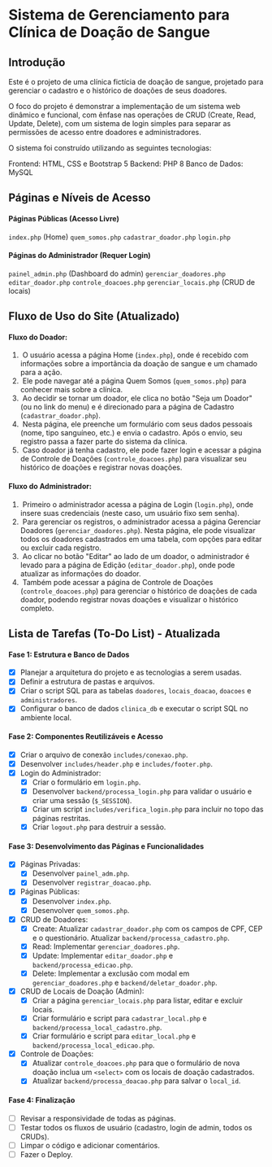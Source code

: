 # Sistema de Gerenciamento para Clínica de Doação de Sangue

## Introdução

Este é o projeto de uma clínica fictícia de doação de sangue, projetado para gerenciar o cadastro e o histórico de doações de seus doadores.

O foco do projeto é demonstrar a implementação de um sistema web dinâmico e funcional, com ênfase nas operações de CRUD (Create, Read, Update, Delete), com um sistema de login simples para separar as permissões de acesso entre doadores e administradores.

O sistema foi construído utilizando as seguintes tecnologias:

   Frontend: HTML, CSS e Bootstrap 5
   Backend: PHP 8
   Banco de Dados: MySQL

## Páginas e Níveis de Acesso

#### Páginas Públicas (Acesso Livre)

   `index.php` (Home)
   `quem_somos.php`
   `cadastrar_doador.php`
   `login.php`

#### Páginas do Administrador (Requer Login)

   `painel_admin.php` (Dashboard do admin)
   `gerenciar_doadores.php`
   `editar_doador.php`
   `controle_doacoes.php`
   `gerenciar_locais.php` (CRUD de locais)

## Fluxo de Uso do Site (Atualizado)

#### Fluxo do Doador:

1.  O usuário acessa a página Home (`index.php`), onde é recebido com informações sobre a importância da doação de sangue e um chamado para a ação.
2.  Ele pode navegar até a página Quem Somos (`quem_somos.php`) para conhecer mais sobre a clínica.
3.  Ao decidir se tornar um doador, ele clica no botão "Seja um Doador" (ou no link do menu) e é direcionado para a página de Cadastro (`cadastrar_doador.php`).
4.  Nesta página, ele preenche um formulário com seus dados pessoais (nome, tipo sanguíneo, etc.) e envia o cadastro. Após o envio, seu registro passa a fazer parte do sistema da clínica.
5.  Caso doador já tenha cadastro, ele pode fazer login e acessar a página de Controle de Doações (`controle_doacoes.php`) para visualizar seu histórico de doações e registrar novas doações.

#### Fluxo do Administrador:

1.  Primeiro o administrador acessa a página de Login (`login.php`), onde insere suas credenciais (neste caso, um usuário fixo sem senha).
2.  Para gerenciar os registros, o administrador acessa a página Gerenciar Doadores (`gerenciar_doadores.php`). Nesta página, ele pode visualizar todos os doadores cadastrados em uma tabela, com opções para editar ou excluir cada registro.
3.  Ao clicar no botão "Editar" ao lado de um doador, o administrador é levado para a página de Edição (`editar_doador.php`), onde pode atualizar as informações do doador.
4.  Também pode acessar a página de Controle de Doações (`controle_doacoes.php`) para gerenciar o histórico de doações de cada doador, podendo registrar novas doações e visualizar o histórico completo.

## Lista de Tarefas (To-Do List) - Atualizada

#### Fase 1: Estrutura e Banco de Dados

  - [x] Planejar a arquitetura do projeto e as tecnologias a serem usadas.
  - [x] Definir a estrutura de pastas e arquivos.
  - [x] Criar o script SQL para as tabelas `doadores`, `locais_doacao`, `doacoes` e `administradores`.
  - [x] Configurar o banco de dados `clinica_db` e executar o script SQL no ambiente local.

#### Fase 2: Componentes Reutilizáveis e Acesso

  - [x] Criar o arquivo de conexão `includes/conexao.php`.
  - [x] Desenvolver `includes/header.php` e `includes/footer.php`.
  - [x] Login do Administrador:
      - [x] Criar o formulário em `login.php`.
      - [x] Desenvolver `backend/processa_login.php` para validar o usuário e criar uma sessão (`$_SESSION`).
      - [x] Criar um script `includes/verifica_login.php` para incluir no topo das páginas restritas.
      - [x] Criar `logout.php` para destruir a sessão.

#### Fase 3: Desenvolvimento das Páginas e Funcionalidades
  - [x] Páginas Privadas:
      - [x] Desenvolver `painel_adm.php`.
      - [x] Desenvolver `registrar_doacao.php`.
  - [x] Páginas Públicas:
      - [x] Desenvolver `index.php`.
      - [x] Desenvolver `quem_somos.php`.
  - [x] CRUD de Doadores:
      - [x] Create: Atualizar `cadastrar_doador.php` com os campos de CPF, CEP e o questionário. Atualizar `backend/processa_cadastro.php`.
      - [x] Read: Implementar `gerenciar_doadores.php`.
      - [x] Update: Implementar `editar_doador.php` e `backend/processa_edicao.php`.
      - [x] Delete: Implementar a exclusão com modal em `gerenciar_doadores.php` e `backend/deletar_doador.php`.
  - [x] CRUD de Locais de Doação (Admin):
      - [x] Criar a página `gerenciar_locais.php` para listar, editar e excluir locais.
      - [x] Criar formulário e script para `cadastrar_local.php` e `backend/processa_local_cadastro.php`.
      - [x] Criar formulário e script para `editar_local.php` e `backend/processa_local_edicao.php`.
  - [x] Controle de Doações:
      - [x] Atualizar `controle_doacoes.php` para que o formulário de nova doação inclua um `<select>` com os locais de doação cadastrados.
      - [x] Atualizar `backend/processa_doacao.php` para salvar o `local_id`.

#### Fase 4: Finalização

  - [ ] Revisar a responsividade de todas as páginas.
  - [ ] Testar todos os fluxos de usuário (cadastro, login de admin, todos os CRUDs).
  - [ ] Limpar o código e adicionar comentários.
  - [ ] Fazer o Deploy.